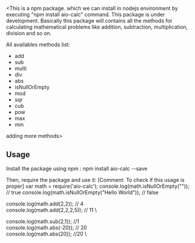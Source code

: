 # <aio-calc>
<This is a npm package. which we can install in nodejs environment by executing "npm install aio-calc" command. This package is under development. Basically this package will contains all the methods for calculating mathematical problems like addition, subtraction, multiplication, division and so on.

All availables methods list:
   - add
   - sub
   - multi
   - div
   - abs
   - isNullOrEmpty
   - mod
   - sqr
   - cub
   - pow
   - max
   - min

adding more methods>

## Usage
Install the package using npm :
 npm install aio-calc --save

Then, require the package and use it:
 [Comment: To check if this usage is proper]
 var math = require('aio-calc');
 console.log(math.isNullOrEmpty("")); // true
 console.log(math.isNullOrEmpty("Hello World")); // false

 console.log(math.add(2,2)); // 4 \
 console.log(math.add(2,2,2,5)); // 11 \

 console.log(math.sub(2,1)); //1 \
 console.log(math.abs(-20)); // 20 \
 console.log(math.abs(20)); //20 \